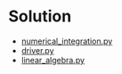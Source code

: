 # Solution

* [numerical_integration.py](numerical_integration.py)
* [driver.py](driver.py)
* [linear_algebra.py](linear_algebra.py)